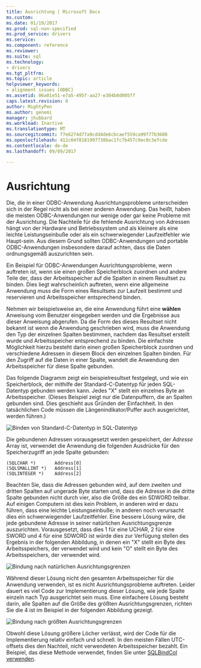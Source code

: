 ```yaml
---
title: Ausrichtung | Microsoft Docs
ms.custom: 
ms.date: 01/19/2017
ms.prod: sql-non-specified
ms.prod_service: drivers
ms.service: 
ms.component: reference
ms.reviewer: 
ms.suite: sql
ms.technology:
- drivers
ms.tgt_pltfrm: 
ms.topic: article
helpviewer_keywords:
- alignment issues [ODBC]
ms.assetid: 06a01e51-e7a5-495f-aa27-e304b0d005ff
caps.latest.revision: 8
author: MightyPen
ms.author: genemi
manager: jhubbard
ms.workload: Inactive
ms.translationtype: MT
ms.sourcegitcommit: f7e6274d77a9cdd4de6cbcaef559ca99f77b3608
ms.openlocfilehash: 412c04f8181997738bac1fc7b457c9ec0c3efcde
ms.contentlocale: de-de
ms.lasthandoff: 09/09/2017

---
```

# <a name="alignment"></a>Ausrichtung
Die, die in einer ODBC-Anwendung Ausrichtungsprobleme unterscheiden sich in der Regel nicht als bei einer anderen Anwendung. Das heißt, haben die meisten ODBC-Anwendungen nur wenige oder gar keine Probleme mit der Ausrichtung. Die Nachteile für die fehlende Ausrichtung von Adressen hängt von der Hardware und Betriebssystem und als kleinere als eine leichte Leistungseinbuße oder als ein schwerwiegender Laufzeitfehler wie Haupt-sein. Aus diesem Grund sollten ODBC-Anwendungen und portable ODBC-Anwendungen insbesondere darauf achten, dass die Daten ordnungsgemäß auszurichten sein.  
  
 Ein Beispiel für ODBC-Anwendungen Ausrichtungsprobleme, wenn auftreten ist, wenn sie einen großen Speicherblock zuordnen und andere Teile der, dass der Arbeitsspeicher auf die Spalten in einem Resultset zu binden. Dies liegt wahrscheinlich auftreten, wenn eine allgemeine Anwendung muss die Form eines Resultsets zur Laufzeit bestimmt und reservieren und Arbeitsspeicher entsprechend binden.  
  
 Nehmen wir beispielsweise an, die eine Anwendung führt eine **wählen** Anweisung vom Benutzer eingegeben werden und die Ergebnisse aus dieser Anweisung abgerufen. Da die Form des dieses Resultset nicht bekannt ist wenn die Anwendung geschrieben wird, muss die Anwendung den Typ der einzelnen Spalten bestimmen, nachdem das Resultset erstellt wurde und Arbeitsspeicher entsprechend zu binden. Die einfachste Möglichkeit hierzu besteht darin einen großen Speicherblock zuordnen und verschiedene Adressen in diesem Block den einzelnen Spalten binden. Für den Zugriff auf die Daten in einer Spalte, wandelt die Anwendung den Arbeitsspeicher für diese Spalte gebunden.  
  
 Das folgende Diagramm zeigt ein beispielresultset festgelegt, und wie ein Speicherblock, der mithilfe der Standard-C-Datentyp für jeden SQL-Datentyp gebunden werden kann. Jedes "X" stellt ein einzelnes Byte an Arbeitsspeicher. (Dieses Beispiel zeigt nur die Datenpuffern, die an Spalten gebunden sind. Dies geschieht aus Gründen der Einfachheit. In den tatsächlichen Code müssen die Längenindikator/Puffer auch ausgerichtet, werden führen.)  
  
 ![Binden von Standard-C-Datentyp in SQL-Datentyp](../../../odbc/reference/develop-app/media/pr24.gif "pr24")  
  
 Die gebundenen Adressen vorausgesetzt werden gespeichert, der *Adresse* Array ist, verwendet die Anwendung die folgenden Ausdrücke für den Speicherzugriff an jede Spalte gebunden:  
  
```  
(SQLCHAR *)       Address[0]  
(SQLSMALLINT *)   Address[1]  
(SQLINTEGER *)    Address[2]  
```  
  
 Beachten Sie, dass die Adressen gebunden wird, auf dem zweiten und dritten Spalten auf ungerade Byte starten und, dass die Adresse in die dritte Spalte gebunden nicht durch vier, also die Größe des ein SDWORD teilbar. Auf einigen Computern ist dies kein Problem, in anderen wird er dazu führen, dass eine leichte Leistungseinbuße; in anderen noch verursacht dies ein schwerwiegender Laufzeitfehler. Eine bessere Lösung wäre, die jede gebundene Adresse in seiner natürlichen Ausrichtungsgrenze auszurichten. Vorausgesetzt, dass dies 1 für eine UCHAR, 2 für eine SWORD und 4 für eine SDWORD ist würde dies zur Verfügung stellen des Ergebnis in der folgenden Abbildung, in denen ein "X" stellt ein Byte des Arbeitsspeichers, der verwendet wird und kein "O" stellt ein Byte des Arbeitsspeichers, der verwendet wird.  
  
 ![Bindung nach natürlichen Ausrichtungsgrenzen](../../../odbc/reference/develop-app/media/pr25.gif "pr25")  
  
 Während dieser Lösung nicht den gesamten Arbeitsspeicher für die Anwendung verwenden, ist es nicht Ausrichtungsprobleme auftreten. Leider dauert es viel Code zur Implementierung dieser Lösung, wie jede Spalte einzeln nach Typ ausgerichtet sein muss. Eine einfachere Lösung besteht darin, alle Spalten auf die Größe des größten Ausrichtungsgrenzen, richten Sie die 4 ist im Beispiel in der folgenden Abbildung gezeigt.  
  
 ![Bindung nach größten Ausrichtungsgrenzen](../../../odbc/reference/develop-app/media/pr26.gif "pr26")  
  
 Obwohl diese Lösung größere Löcher verlässt, wird der Code für die Implementierung relativ einfach und schnell. In den meisten Fällen UTC-offsets dies den Nachteil, nicht verwendeten Arbeitsspeicher bezahlt. Ein Beispiel, das diese Methode verwendet, finden Sie unter [SQLBindCol verwenden](../../../odbc/reference/develop-app/using-sqlbindcol.md).

